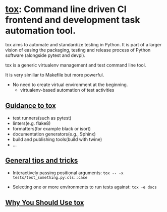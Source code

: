 # [tox](https://github.com/tox-dev/tox): Command line driven CI frontend and development task automation tool.

tox aims to automate and standardize testing in Python. It is part of a larger vision of easing the packaging, testing and release process of Python software (alongside pytest and devpi).


tox is a generic virtualenv management and test command line tool.

It is very similiar to Makefile but more powerful.

- No need to create virtual environment at the beginning.
  - virtualenv-based automation of test activities


## [Guidance to tox](https://tox.wiki/en/latest/user_guide.html#user-guide)
* test runners(such as pytest)
* linters(e.g. flake8)
* formatters(for example black or isort)
* documentation generators(e.g., Sphinx)
* build and publishing tools(build with twine)
* ...

## [General tips and tricks](https://tox.wiki/en/3.1.1/example/general.html)
- Interactively passing positional arguments: `tox -- -x tests/test_something.py:cls::case`

- Selecting one or more environments to run tests against: `tox -e docs`

## [Why You Should Use tox](https://christophergs.com/python/2020/04/12/python-tox-why-use-it-and-tutorial/)


